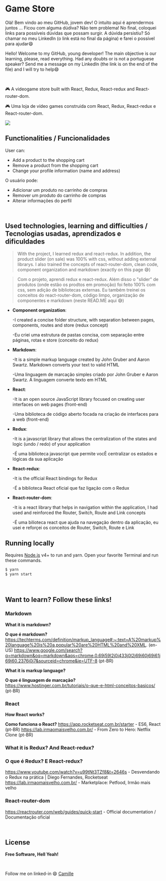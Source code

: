 
# Game Store
Olá! Bem vindo ao meu GitHub, jovem dev! O intuito aqui é aprendermos juntos ... Ficou com alguma dúdiva? Não tem problema! No final, coloquei links para possíveis dúvidas que possam surgir. A dúvida persistiu? Só chamar no meu LinkedIn (o link está no final da página) e farei o possível para ajudar:smile:

Hello! Welcome to my GitHub, young developer! The main objective is our learning, please, read everything. Had any doubts or is not a portuguese speaker? Send me a message on my LinkedIn (the link is on the end of the file) and I will try to help:smile:

<br />

:video_game: A videogame store built with React, Redux, React-redux and React-router-dom.

:video_game: Uma loja de vídeo games construida com React, Redux, React-redux e React-router-dom.

![](https://user-images.githubusercontent.com/68309624/100689173-b87ddd00-3362-11eb-9fa3-bd163acdcc1b.gif)

## Functionalities / Funcionalidades
User can:
- Add a product to the shopping cart
- Remove a product from the shopping cart
- Change your profile information (name and address)

O usuário pode:
- Adicionar um produto no carrinho de compras
- Remover um produto do carrinho de compras
- Alterar informações do perfil

<br />

## Used technologies, learning and difficulties / Tecnologias usadas, aprendizados e dificuldades
> With the project, I learned redux and react-redux. In addition, the product slider (on sale) was 100% with css, without adding external librarys. I also trained the concepts of react-router-dom, clean code, component organization and markdown (exactly on this page :sweat_smile:)

> Com o projeto, aprendi redux e react-redux. Além disso o "slider" de produtos (onde estão os prodtos em promoção) foi feito 100% com css, sem adição de bibliotecas externas. Eu também treinei os conceitos do react-router-dom, código limpo, organização de componentes e markdown (neste READ.ME aqui :sweat_smile:)

- **Component organization**: 

   -I created a concise folder structure, with separation between pages, components, routes and store (redux concept)
   
   -Eu criei uma estrutura de pastas concisa, com separação entre páginas, rotas e store (conceito do redux)
   
- **Markdown**: 

   -It is a simple markup language created by John Gruber and Aaron Swartz. Markdown converts your text to valid HTML
   
   -Uma linguagem de marcação simples criado por John Gruber e Aaron Swartz. A linguagem converte texto em HTML
   
- **React**: 

   -It is an open source JavaScript library focused on creating user interfaces on web pages (front-end)
   
   -Uma biblioteca de código aberto focada na criação de interfaces para a web (front-end)
   
- **Redux**: 

   -It is a javascript library that allows the centralization of the states and logic (undo / redo) of your application
   
   -É uma biblioteca javascript que permite vocÊ centralizar os estados e lógicas da sua aplicação
   
- **React-redux**: 

   -It is the official React bindings for Redux
	
   -É a biblioteca React oficial que faz ligação com o Redux
   
- **React-router-dom**: 

   -It is a react library that helps in navigation within the application, I had used and reinforced the Router, Switch, Route and Link concepts
   
   -É uma bilioteca react que ajuda na navegação dentro da aplicação, eu usei e reforçei os conceitos de Router, Switch, Route e Link


## Running locally
Requires [Node.js](https://nodejs.org/) v4+ to run and yarn.
Open your favorite Terminal and run these commands.
```sh
$ yarn 
$ yarn start
```
  
<br/>

## Want to learn? Follow these links!
### Markdown

**What it is markdown?**

**O que é markdown?**
https://techterms.com/definition/markup_language#:~:text=A%20markup%20language%20is%20a,popular%20are%20HTML%20and%20XML. (en-US)
https://www.google.com/search?q=markdown&oq=markdown&aqs=chrome.0.69i59l2j0i433j0l2j69i60j69i61j69i60.2376j0j7&sourceid=chrome&ie=UTF-8 (pt-BR)

**What it is markup language?** 

**O que é linguagem de marcação?** 
https://www.hostinger.com.br/tutoriais/o-que-e-html-conceitos-basicos/ (pt-BR)

### React
**How React works?** 

**Como funciona o React?** 
https://app.rocketseat.com.br/starter - ES6, React (pt-BR)
https://lab.irmaomaisvelho.com.br/ - From Zero to Hero: Netflix Clone (pt-BR)

### What it is Redux? And React-redux?

### O que é Redux? E React-redux?
https://www.youtube.com/watch?v=u99tNt3TZf8&t=2646s - Desvendando o Redux na prática | Diego Fernandes, Rocketseat
https://lab.irmaomaisvelho.com.br/ - Marketplace: Petfood, Irmão mais velho

### React-router-dom
https://reactrouter.com/web/guides/quick-start - Official documentation / Documentação oficial

<br />

## License

**Free Software, Hell Yeah!**

<br/>

Follow me on linked-in :smile: [Camille](https://www.linkedin.com/in/camille-gachido-b4809b1a4/)

